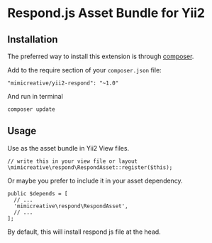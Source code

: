 Respond.js Asset Bundle for Yii2
================================

Installation
------------

The preferred way to install this extension is through [composer](http://getcomposer.org/download/).

Add to the require section of your `composer.json` file:

```
"mimicreative/yii2-respond": "~1.0"
```

And run in terminal

```
composer update
```

Usage
-----

Use as the asset bundle in Yii2 View files.

```
// write this in your view file or layout
\mimicreative\respond\RespondAsset::register($this);
```

Or maybe you prefer to include it in your asset dependency.

```
public $depends = [
  // ...
  'mimicreative\respond\RespondAsset',
  // ...
];
```

By default, this will install respond js file at the head.

